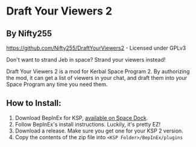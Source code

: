 # Draft Your Viewers 2
## By Nifty255

https://github.com/Nifty255/DraftYourViewers2 - Licensed under GPLv3

Don't want to strand Jeb in space? Strand your viewers instead!

Draft Your Viewers 2 is a mod for Kerbal Space Program 2. By authorizing the mod, it can get a list of viewers in your chat, and draft them into your Space Program any time you need them.

## How to Install:
1. Download BepInEx for KSP, [available on Space Dock](https://spacedock.info/mod/3255/BepInEx%20for%20KSP%202).
2. Follow BepInEx's install instructions. Luckily, it's pretty EZ!
3. Download a release. Make sure you get one for your KSP 2 version.
4. Copy the contents of the zip file into `<KSP Folder>/BepInEx/plugins`